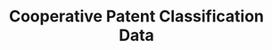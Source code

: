 ---
layout: default
bigquery: https://console.cloud.google.com/bigquery?p=patents-public-data&d=cpc&page=dataset
citation: '“Cooperative Patent Classification” by the EPO and USPTO, for public use. '
contributors: EPO, USPTO
cost: None
description: Cooperative Patent Classification Data contains the scheme and definitions
  of the Cooperative Patent Classification system for classifying patent documents.
  The CPC is the result of a partnership between the EPO and the USPTO in their joint
  effort to develop a common, internationally compatible classification system for
  technical documents, in particular patent publications, which will be used by both
  offices in the patent granting process
documentation: https://www.cooperativepatentclassification.org/cpcSchemeAndDefinitions
last_edit: Mon, 04 Apr 2022 19:07:06 GMT
location: https://www.cooperativepatentclassification.org/index
maintained_by: USPTO, EPO
schema_fields: '[''childGroups'', ''limiting_references'', ''status'', ''breakdownCode'',
  ''ipc_concordant'', ''notAllocatable'', ''date_revised'', ''parents'', ''children'',
  ''applicationReferences'', ''child_groups'', ''synonyms'', ''dateRevised'', ''residual_references'',
  ''ipcConcordant'', ''titleFull'', ''informativeReferences'', ''titlePart'', ''sizeCache'',
  ''symbol'', ''title_full'', ''not_allocatable'', ''informative_references'', ''additional_only'',
  ''definition'', ''title_part'', ''level'', ''breakdown_code'', ''application_references'',
  ''residualReferences'', ''limitingReferences'', ''glossary'']'
shortname: cooperative_patent_classification
tags:
- patents
- science
title: Cooperative Patent Classification Data
uuid: 984374a7-16e9-4b35-9445-458daceb01bf
---